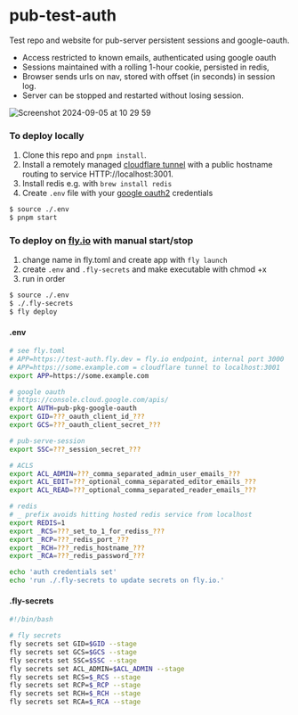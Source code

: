 # pub-test-auth

Test repo and website for pub-server persistent sessions and google-oauth.

- Access restricted to known emails, authenticated using google oauth
- Sessions maintained with a rolling 1-hour cookie, persisted in redis,
- Browser sends urls on nav, stored with offset (in seconds) in session log.
- Server can be stopped and restarted without losing session.

![Screenshot 2024-09-05 at 10 29 59](https://github.com/user-attachments/assets/61397bc2-c0e3-4dc7-aea4-f0dd803b76b6)

### To deploy locally

1. Clone this repo and `pnpm install`.
1. Install a remotely managed [cloudflare tunnel](https://developers.cloudflare.com/cloudflare-one/connections/connect-networks/configure-tunnels/remote-management/) with a public hostname routing to service HTTP://localhost:3001.
2. Install redis e.g. with `brew install redis`
3. Create `.env` file with your [google oauth2](https://console.cloud.google.com/apis/credentials) credentials

```sh
$ source ./.env
$ pnpm start
```

### To deploy on [fly.io](https://fly.io/) with manual start/stop

1. change name in fly.toml and create app with `fly launch`
2. create `.env` and `.fly-secrets` and make executable with chmod +x
3. run in order

```sh
$ source ./.env
$ ./.fly-secrets
$ fly deploy
```

#### .env
```sh
# see fly.toml
# APP=https://test-auth.fly.dev = fly.io endpoint, internal port 3000
# APP=https://some.example.com = cloudflare tunnel to localhost:3001
export APP=https://some.example.com

# google oauth
# https://console.cloud.google.com/apis/
export AUTH=pub-pkg-google-oauth
export GID=???_oauth_client_id_???
export GCS=???_oauth_client_secret_???

# pub-serve-session
export SSC=???_session_secret_???

# ACLS
export ACL_ADMIN=???_comma_separated_admin_user_emails_???
export ACL_EDIT=???_optional_comma_separated_editor_emails_???
export ACL_READ=???_optional_comma_separated_reader_emails_???

# redis
# _ prefix avoids hitting hosted redis service from localhost
export REDIS=1
export _RCS=???_set_to_1_for_rediss_???
export _RCP=???_redis_port_???
export _RCH=???_redis_hostname_???
export _RCA=???_redis_password_???

echo 'auth credentials set'
echo 'run ./.fly-secrets to update secrets on fly.io.'
```

#### .fly-secrets
```sh
#!/bin/bash

# fly secrets
fly secrets set GID=$GID --stage
fly secrets set GCS=$GCS --stage
fly secrets set SSC=$SSC --stage
fly secrets set ACL_ADMIN=$ACL_ADMIN --stage
fly secrets set RCS=$_RCS --stage
fly secrets set RCP=$_RCP --stage
fly secrets set RCH=$_RCH --stage
fly secrets set RCA=$_RCA --stage
```
